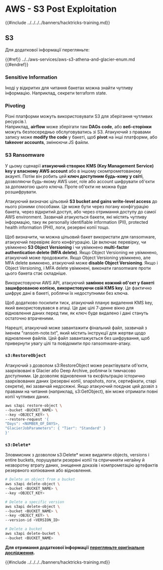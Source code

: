 # AWS - S3 Post Exploitation

{{#include ../../../../banners/hacktricks-training.md}}

## S3

Для додаткової інформації перегляньте:

{{#ref}}
../../aws-services/aws-s3-athena-and-glacier-enum.md
{{#endref}}

### Sensitive Information

Іноді у відкритих для читання бакетах можна знайти чутливу інформацію. Наприклад, секрети terraform state.

### Pivoting

Різні платформи можуть використовувати S3 для зберігання чутливих ресурсів.\  
Наприклад, **airflow** може зберігати там **DAGs** **code**, або **веб-сторінки** можуть безпосередньо обслуговуватись зі S3. Атакуючий з правами запису може **modify the code** у бакеті, щоб **pivot** на інші платформи, або **takeover accounts**, змінюючи JS файли.

### S3 Ransomware

У цьому сценарії **атакуючий створює KMS (Key Management Service) key у власному AWS account** або в іншому скомпрометованому акаунті. Потім він робить цей **ключ доступним будь-кому у світі**, дозволяючи будь-якому AWS user, role або account шифрувати об'єкти за допомогою цього ключа. Проте об'єкти не можна буде розшифрувати.

Атакуючий визначає цільовий **S3 bucket and gains write-level access** до нього різними способами. Це може бути через погану конфігурацію бакета, через відкритий доступ, або через отримання доступу до самої AWS environment. Зазвичай атакуються бакети, які містять чутливу інформацію, таку як personally identifiable information (PII), protected health information (PHI), логи, резервні копії тощо.

Щоб визначити, чи можна цільовий бакет використати для ransomware, атакуючий перевіряє його конфігурацію. Це включає перевірку, чи увімкнено **S3 Object Versioning** і чи увімкнено **multi-factor authentication delete (MFA delete)**. Якщо Object Versioning не увімкнено, атакуючий може продовжити. Якщо Object Versioning увімкнено, але MFA delete вимкнено, атакуючий може **disable Object Versioning**. Якщо і Object Versioning, і MFA delete увімкнені, виконати ransomware проти цього бакета стає складніше.

Використовуючи AWS API, атакуючий **замінює кожний об'єкт у бакеті зашифрованою копією, використовуючи свій KMS key**. Це фактично шифрує дані в бакеті, роблячи їх недоступними без ключа.

Щоб додатково посилити тиск, атакуючий планує видалення KMS key, який використовувався в атаці. Це дає цілі 7-денне вікно для відновлення даних перед тим, як ключ буде видалено і дані стануть остаточно втраченими.

Нарешті, атакуючий може завантажити фінальний файл, зазвичай з іменем "ransom-note.txt", який містить інструкції для жертви щодо відновлення файлів. Цей файл завантажується без шифрування, щоб привернути увагу цілі та повідомити про ransomware-атаку.

### `s3:RestoreObject`

Атакуючий з дозволом s3:RestoreObject може реактівувати об'єкти, заархівовані в Glacier або Deep Archive, роблячи їх тимчасово доступними. Це дозволяє відновлення та ексфільтрацію історично заархівованих даних (резервні копії, snapshots, логи, сертифікати, старі секрети), які зазвичай недосяжні. Якщо атакуючий поєднає цей дозвіл з правами на читання (наприклад, s3:GetObject), він може отримати повні копії чутливих даних.
```bash
aws s3api restore-object \
--bucket <BUCKET_NAME> \
--key <OBJECT_KEY> \
--restore-request '{
"Days": <NUMBER_OF_DAYS>,
"GlacierJobParameters": { "Tier": "Standard" }
}'
```
### `s3:Delete*`

Зловмисник з дозволом s3:Delete* може видаляти objects, versions і entire buckets, порушувати резервні копії та спричиняти негайну й незворотну втрату даних, знищення доказів і компрометацію артефактів резервного копіювання або відновлення.
```bash
# Delete an object from a bucket
aws s3api delete-object \
--bucket <BUCKET_NAME> \
--key <OBJECT_KEY>

# Delete a specific version
aws s3api delete-object \
--bucket <BUCKET_NAME> \
--key <OBJECT_KEY> \
--version-id <VERSION_ID>

# Delete a bucket
aws s3api delete-bucket \
--bucket <BUCKET_NAME>
```
**Для отримання додаткової інформації** [**перегляньте оригінальне дослідження**](https://rhinosecuritylabs.com/aws/s3-ransomware-part-1-attack-vector/)**.**

{{#include ../../../../banners/hacktricks-training.md}}
